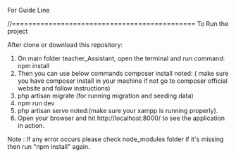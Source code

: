 For Guide Line

//=============================================
To Run the project

After clone or download this repository:

1. On main folder teacher_Assistant, open the terminal and run command: npm install
2. Then you can use below commands
   composer install
   noted: ( make sure you have composer install in your machine if not go to composer official website and follow instructions)
3. php artisan migrate (for running migration and seeding data)
4. npm run dev
5. php artisan serve
   noted:(make sure your xampp is running properly).
6. Open your browser and hit http://localhost:8000/ to see the application in action.

Note : If any error occurs please check node_modules folder if it's missing then run "npm install" again.
